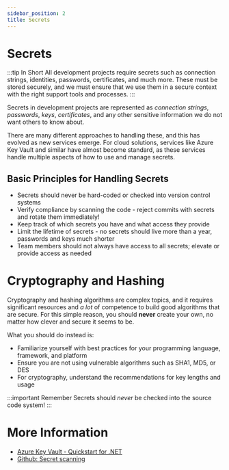 ```yaml
---
sidebar_position: 2
title: Secrets
---
```


# Secrets
:::tip In Short
All development projects require secrets such as connection strings, identities, passwords, certificates, and much more. These must be stored securely, and we must ensure that we use them in a secure context with the right support tools and processes.
:::

Secrets in development projects are represented as _connection strings_, _passwords_, _keys_, _certificates_, and any other sensitive information we do not want others to know about.

There are many different approaches to handling these, and this has evolved as new services emerge. For cloud solutions, services like Azure Key Vault and similar have almost become standard, as these services handle multiple aspects of how to use and manage secrets.

## Basic Principles for Handling Secrets
* Secrets should never be hard-coded or checked into version control systems
* Verify compliance by scanning the code - reject commits with secrets and rotate them immediately!
* Keep track of which secrets you have and what access they provide
* Limit the lifetime of secrets - no secrets should live more than a year, passwords and keys much shorter
* Team members should not always have access to all secrets; elevate or provide access as needed

# Cryptography and Hashing
Cryptography and hashing algorithms are complex topics, and it requires significant resources and _a lot_ of competence to build good algorithms that are secure. For this simple reason, you should **never** create your own, no matter how clever and secure it seems to be.

What you should do instead is:
* Familiarize yourself with best practices for your programming language, framework, and platform
* Ensure you are not using vulnerable algorithms such as SHA1, MD5, or DES
* For cryptography, understand the recommendations for key lengths and usage

:::important Remember
Secrets should *never* be checked into the source code system!
:::

# More Information
* [Azure Key Vault - Quickstart for .NET](https://learn.microsoft.com/en-us/azure/key-vault/secrets/quick-create-net?tabs=azure-cli)
* [Github: Secret scanning](https://docs.github.com/en/code-security/secret-scanning)
